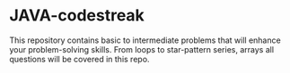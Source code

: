 # JAVA-codestreak
This repository contains  basic to intermediate problems that will enhance your problem-solving skills. From loops to star-pattern series, arrays all questions will be covered in this repo.
